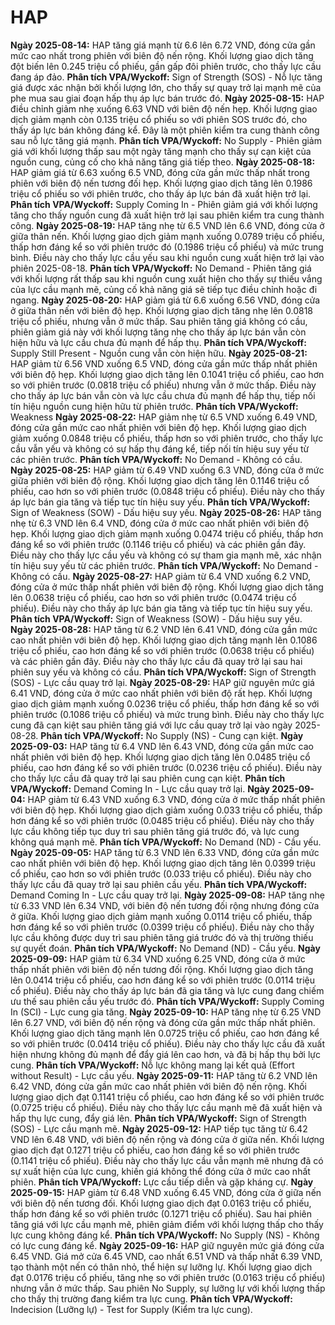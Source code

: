 # HAP

**Ngày 2025-08-14:** HAP tăng giá mạnh từ 6.6 lên 6.72 VND, đóng cửa gần mức cao nhất trong phiên với biên độ nến rộng. Khối lượng giao dịch tăng đột biến lên 0.245 triệu cổ phiếu, gần gấp đôi phiên trước, cho thấy lực cầu đang áp đảo. **Phân tích VPA/Wyckoff:** Sign of Strength (SOS) - Nỗ lực tăng giá được xác nhận bởi khối lượng lớn, cho thấy sự quay trở lại mạnh mẽ của phe mua sau giai đoạn hấp thụ áp lực bán trước đó.
**Ngày 2025-08-15:** HAP điều chỉnh giảm nhẹ xuống 6.63 VND với biên độ nến hẹp. Khối lượng giao dịch giảm mạnh còn 0.135 triệu cổ phiếu so với phiên SOS trước đó, cho thấy áp lực bán không đáng kể. Đây là một phiên kiểm tra cung thành công sau nỗ lực tăng giá mạnh. **Phân tích VPA/Wyckoff:** No Supply - Phiên giảm giá với khối lượng thấp sau một ngày tăng mạnh cho thấy sự cạn kiệt của nguồn cung, củng cố cho khả năng tăng giá tiếp theo.
**Ngày 2025-08-18:** HAP giảm giá từ 6.63 xuống 6.5 VND, đóng cửa gần mức thấp nhất trong phiên với biên độ nến tương đối hẹp. Khối lượng giao dịch tăng lên 0.1986 triệu cổ phiếu so với phiên trước, cho thấy áp lực bán đã xuất hiện trở lại. **Phân tích VPA/Wyckoff:** Supply Coming In - Phiên giảm giá với khối lượng tăng cho thấy nguồn cung đã xuất hiện trở lại sau phiên kiểm tra cung thành công.
**Ngày 2025-08-19:** HAP tăng nhẹ từ 6.5 VND lên 6.6 VND, đóng cửa ở giữa thân nến. Khối lượng giao dịch giảm mạnh xuống 0.0789 triệu cổ phiếu, thấp hơn đáng kể so với phiên trước đó (0.1986 triệu cổ phiếu) và mức trung bình. Điều này cho thấy lực cầu yếu sau khi nguồn cung xuất hiện trở lại vào phiên 2025-08-18. **Phân tích VPA/Wyckoff:** No Demand - Phiên tăng giá với khối lượng rất thấp sau khi nguồn cung xuất hiện cho thấy sự thiếu vắng của lực cầu mạnh mẽ, củng cố khả năng giá sẽ tiếp tục điều chỉnh hoặc đi ngang.
**Ngày 2025-08-20:** HAP giảm giá từ 6.6 xuống 6.56 VND, đóng cửa ở giữa thân nến với biên độ hẹp. Khối lượng giao dịch tăng nhẹ lên 0.0818 triệu cổ phiếu, nhưng vẫn ở mức thấp. Sau phiên tăng giá không có cầu, phiên giảm giá này với khối lượng tăng nhẹ cho thấy áp lực bán vẫn còn hiện hữu và lực cầu chưa đủ mạnh để hấp thụ. **Phân tích VPA/Wyckoff:** Supply Still Present - Nguồn cung vẫn còn hiện hữu.
**Ngày 2025-08-21:** HAP giảm từ 6.56 VND xuống 6.5 VND, đóng cửa gần mức thấp nhất phiên với biên độ hẹp. Khối lượng giao dịch tăng lên 0.1041 triệu cổ phiếu, cao hơn so với phiên trước (0.0818 triệu cổ phiếu) nhưng vẫn ở mức thấp. Điều này cho thấy áp lực bán vẫn còn và lực cầu chưa đủ mạnh để hấp thụ, tiếp nối tín hiệu nguồn cung hiện hữu từ phiên trước. **Phân tích VPA/Wyckoff:** Weakness
**Ngày 2025-08-22:** HAP giảm nhẹ từ 6.5 VND xuống 6.49 VND, đóng cửa gần mức cao nhất phiên với biên độ hẹp. Khối lượng giao dịch giảm xuống 0.0848 triệu cổ phiếu, thấp hơn so với phiên trước, cho thấy lực cầu vẫn yếu và không có sự hấp thụ đáng kể, tiếp nối tín hiệu suy yếu từ các phiên trước. **Phân tích VPA/Wyckoff:** No Demand - Không có cầu.
**Ngày 2025-08-25:** HAP giảm từ 6.49 VND xuống 6.3 VND, đóng cửa ở mức giữa phiên với biên độ rộng. Khối lượng giao dịch tăng lên 0.1146 triệu cổ phiếu, cao hơn so với phiên trước (0.0848 triệu cổ phiếu). Điều này cho thấy áp lực bán gia tăng và tiếp tục tín hiệu suy yếu. **Phân tích VPA/Wyckoff:** Sign of Weakness (SOW) - Dấu hiệu suy yếu.
**Ngày 2025-08-26:** HAP tăng nhẹ từ 6.3 VND lên 6.4 VND, đóng cửa ở mức cao nhất phiên với biên độ hẹp. Khối lượng giao dịch giảm mạnh xuống 0.0474 triệu cổ phiếu, thấp hơn đáng kể so với phiên trước (0.1146 triệu cổ phiếu) và các phiên gần đây. Điều này cho thấy lực cầu yếu và không có sự tham gia mạnh mẽ, xác nhận tín hiệu suy yếu từ các phiên trước. **Phân tích VPA/Wyckoff:** No Demand - Không có cầu.
**Ngày 2025-08-27:** HAP giảm từ 6.4 VND xuống 6.2 VND, đóng cửa ở mức thấp nhất phiên với biên độ rộng. Khối lượng giao dịch tăng lên 0.0638 triệu cổ phiếu, cao hơn so với phiên trước (0.0474 triệu cổ phiếu). Điều này cho thấy áp lực bán gia tăng và tiếp tục tín hiệu suy yếu. **Phân tích VPA/Wyckoff:** Sign of Weakness (SOW) - Dấu hiệu suy yếu.
**Ngày 2025-08-28:** HAP tăng từ 6.2 VND lên 6.41 VND, đóng cửa gần mức cao nhất phiên với biên độ hẹp. Khối lượng giao dịch tăng mạnh lên 0.1086 triệu cổ phiếu, cao hơn đáng kể so với phiên trước (0.0638 triệu cổ phiếu) và các phiên gần đây. Điều này cho thấy lực cầu đã quay trở lại sau hai phiên suy yếu và không có cầu. **Phân tích VPA/Wyckoff:** Sign of Strength (SOS) - Lực cầu quay trở lại.
**Ngày 2025-08-29:** HAP giữ nguyên mức giá 6.41 VND, đóng cửa ở mức cao nhất phiên với biên độ rất hẹp. Khối lượng giao dịch giảm mạnh xuống 0.0236 triệu cổ phiếu, thấp hơn đáng kể so với phiên trước (0.1086 triệu cổ phiếu) và mức trung bình. Điều này cho thấy lực cung đã cạn kiệt sau phiên tăng giá với lực cầu quay trở lại vào ngày 2025-08-28. **Phân tích VPA/Wyckoff:** No Supply (NS) - Cung cạn kiệt.
**Ngày 2025-09-03:** HAP tăng từ 6.4 VND lên 6.43 VND, đóng cửa gần mức cao nhất phiên với biên độ hẹp. Khối lượng giao dịch tăng lên 0.0485 triệu cổ phiếu, cao hơn đáng kể so với phiên trước (0.0236 triệu cổ phiếu). Điều này cho thấy lực cầu đã quay trở lại sau phiên cung cạn kiệt. **Phân tích VPA/Wyckoff:** Demand Coming In - Lực cầu quay trở lại.
**Ngày 2025-09-04:** HAP giảm từ 6.43 VND xuống 6.3 VND, đóng cửa ở mức thấp nhất phiên với biên độ hẹp. Khối lượng giao dịch giảm xuống 0.033 triệu cổ phiếu, thấp hơn đáng kể so với phiên trước (0.0485 triệu cổ phiếu). Điều này cho thấy lực cầu không tiếp tục duy trì sau phiên tăng giá trước đó, và lực cung không quá mạnh mẽ. **Phân tích VPA/Wyckoff:** No Demand (ND) - Cầu yếu.
**Ngày 2025-09-05:** HAP tăng từ 6.3 VND lên 6.33 VND, đóng cửa gần mức cao nhất phiên với biên độ hẹp. Khối lượng giao dịch tăng lên 0.0399 triệu cổ phiếu, cao hơn so với phiên trước (0.033 triệu cổ phiếu). Điều này cho thấy lực cầu đã quay trở lại sau phiên cầu yếu. **Phân tích VPA/Wyckoff:** Demand Coming In - Lực cầu quay trở lại.
**Ngày 2025-09-08:** HAP tăng nhẹ từ 6.33 VND lên 6.34 VND, với biên độ nến tương đối rộng nhưng đóng cửa ở giữa. Khối lượng giao dịch giảm mạnh xuống 0.0114 triệu cổ phiếu, thấp hơn đáng kể so với phiên trước (0.0399 triệu cổ phiếu). Điều này cho thấy lực cầu không được duy trì sau phiên tăng giá trước đó và thị trường thiếu sự quyết đoán. **Phân tích VPA/Wyckoff:** No Demand (ND) - Cầu yếu.
**Ngày 2025-09-09:** HAP giảm từ 6.34 VND xuống 6.25 VND, đóng cửa ở mức thấp nhất phiên với biên độ nến tương đối rộng. Khối lượng giao dịch tăng lên 0.0414 triệu cổ phiếu, cao hơn đáng kể so với phiên trước (0.0114 triệu cổ phiếu). Điều này cho thấy áp lực bán đã gia tăng và lực cung đang chiếm ưu thế sau phiên cầu yếu trước đó. **Phân tích VPA/Wyckoff:** Supply Coming In (SCI) - Lực cung gia tăng.
**Ngày 2025-09-10:** HAP tăng nhẹ từ 6.25 VND lên 6.27 VND, với biên độ nến rộng và đóng cửa gần mức thấp nhất phiên. Khối lượng giao dịch tăng mạnh lên 0.0725 triệu cổ phiếu, cao hơn đáng kể so với phiên trước (0.0414 triệu cổ phiếu). Điều này cho thấy lực cầu đã xuất hiện nhưng không đủ mạnh để đẩy giá lên cao hơn, và đã bị hấp thụ bởi lực cung. **Phân tích VPA/Wyckoff:** Nỗ lực không mang lại kết quả (Effort without Result) - Lực cầu yếu.
**Ngày 2025-09-11:** HAP tăng từ 6.2 VND lên 6.42 VND, đóng cửa gần mức cao nhất phiên với biên độ nến rộng. Khối lượng giao dịch đạt 0.1141 triệu cổ phiếu, cao hơn đáng kể so với phiên trước (0.0725 triệu cổ phiếu). Điều này cho thấy lực cầu mạnh mẽ đã xuất hiện và hấp thụ lực cung, đẩy giá lên. **Phân tích VPA/Wyckoff:** Sign of Strength (SOS) - Lực cầu mạnh mẽ.
**Ngày 2025-09-12:** HAP tiếp tục tăng từ 6.42 VND lên 6.48 VND, với biên độ nến rộng và đóng cửa ở giữa nến. Khối lượng giao dịch đạt 0.1271 triệu cổ phiếu, cao hơn đáng kể so với phiên trước (0.1141 triệu cổ phiếu). Điều này cho thấy lực cầu vẫn mạnh mẽ nhưng đã có sự xuất hiện của lực cung, khiến giá không thể đóng cửa ở mức cao nhất phiên. **Phân tích VPA/Wyckoff:** Lực cầu tiếp diễn và gặp kháng cự.
**Ngày 2025-09-15:** HAP giảm từ 6.48 VND xuống 6.45 VND, đóng cửa ở giữa nến với biên độ nến tương đối. Khối lượng giao dịch đạt 0.0163 triệu cổ phiếu, thấp hơn đáng kể so với phiên trước (0.1271 triệu cổ phiếu). Sau hai phiên tăng giá với lực cầu mạnh mẽ, phiên giảm điểm với khối lượng thấp cho thấy lực cung không đáng kể. **Phân tích VPA/Wyckoff:** No Supply (NS) - Không có lực cung đáng kể.
**Ngày 2025-09-16:** HAP giữ nguyên mức giá đóng cửa 6.45 VND. Giá mở cửa 6.45 VND, cao nhất 6.51 VND và thấp nhất 6.39 VND, tạo thành một nến có thân nhỏ, thể hiện sự lưỡng lự. Khối lượng giao dịch đạt 0.0176 triệu cổ phiếu, tăng nhẹ so với phiên trước (0.0163 triệu cổ phiếu) nhưng vẫn ở mức thấp. Sau phiên No Supply, sự lưỡng lự với khối lượng thấp cho thấy thị trường đang kiểm tra lực cung. **Phân tích VPA/Wyckoff:** Indecision (Lưỡng lự) - Test for Supply (Kiểm tra lực cung).

